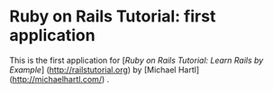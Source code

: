 # Ruby on Rails Tutorial: first application

This is the first application for
[*Ruby on Rails Tutorial: Learn Rails by Example*] (http://railstutorial.org) by [Michael Hartl] (http://michaelhartl.com/) .